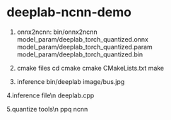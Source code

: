 # deeplab-ncnn-demo

1. onnx2ncnn:
  bin/onnx2ncnn model_param/deeplab_torch_quantized.onnx model_param/deeplab_torch_quantized.param model_param/deeplab_torch_quantized.bin

2. cmake files
   cd cmake
   cmake CMakeLists.txt
   make
   
3. inference
   bin/deeplab image/bus.jpg
   
4.inference file\n
  deeplab.cpp

5.quantize tools\n
  ppq
  ncnn
